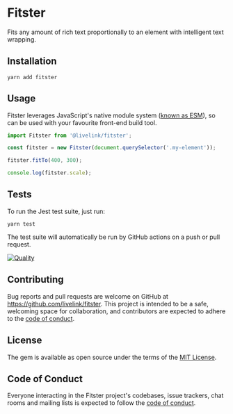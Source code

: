 # Fitster

Fits any amount of rich text proportionally to an element with intelligent text wrapping.

## Installation

```shell
yarn add fitster
```

## Usage

Fitster leverages JavaScript's native module system ([known as ESM](https://developer.mozilla.org/en-US/docs/Web/JavaScript/Reference/Statements/import)), so can be used with your favourite front-end build tool.

```javascript
import Fitster from '@livelink/fitster';

const fitster = new Fitster(document.querySelector('.my-element'));

fitster.fitTo(400, 300);

console.log(fitster.scale);
```

## Tests

To run the Jest test suite, just run:

```shell
yarn test
```

The test suite will automatically be run by GitHub actions on a push or pull request.

[![Quality](https://github.com/livelink/fitster/actions/workflows/quality.yml/badge.svg)](https://github.com/livelink/fitster/actions/workflows/quality.yml)

## Contributing

Bug reports and pull requests are welcome on GitHub at https://github.com/livelink/fitster. This project is intended to be a safe, welcoming space for collaboration, and contributors are expected to adhere to the [code of conduct](https://github.com/livelink/fitster/blob/main/CODE_OF_CONDUCT.md).

## License

The gem is available as open source under the terms of the [MIT License](https://opensource.org/licenses/MIT).

## Code of Conduct

Everyone interacting in the Fitster project's codebases, issue trackers, chat rooms and mailing lists is expected to follow the [code of conduct](https://github.com/livelink/fitster/blob/main/CODE_OF_CONDUCT.md).
